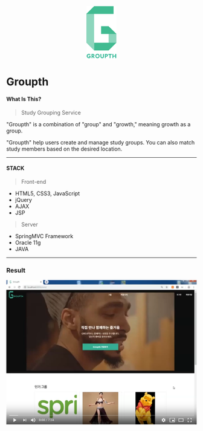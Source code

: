 
<div style = "text-align : center"><img src= "logo_세로형.png" width ="80"></div>

# Groupth

#### What Is This?

> Study Grouping Service

"Groupth" is a combination of "group" and "growth," meaning growth as a group. 

"Groupth"  help users create and manage study groups.
You can also match study members based on the desired location.

<hr>

#### STACK

> Front-end

- HTML5, CSS3, JavaScript  
- jQuery
- AJAX
- JSP

> Server

- SpringMVC Framework
- Oracle 11g
- JAVA

<hr/>

### Result


[![Watch the video](Groupth.PNG)](https://www.youtube.com/watch?v=UFqDNVF4j3I)

